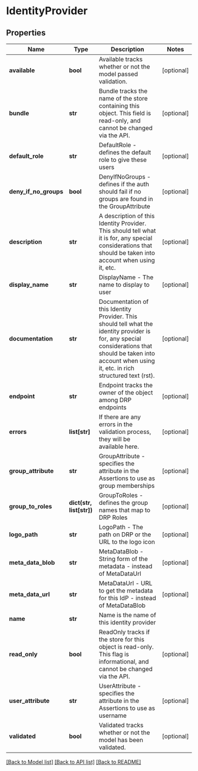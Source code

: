 # IdentityProvider

## Properties
Name | Type | Description | Notes
------------ | ------------- | ------------- | -------------
**available** | **bool** | Available tracks whether or not the model passed validation. | [optional] 
**bundle** | **str** | Bundle tracks the name of the store containing this object. This field is read-only, and cannot be changed via the API. | [optional] 
**default_role** | **str** | DefaultRole - defines the default role to give these users | [optional] 
**deny_if_no_groups** | **bool** | DenyIfNoGroups - defines if the auth should fail if no groups are found in the GroupAttribute | [optional] 
**description** | **str** | A description of this Identity Provider.  This should tell what it is for, any special considerations that should be taken into account when using it, etc. | [optional] 
**display_name** | **str** | DisplayName - The name to display to user | [optional] 
**documentation** | **str** | Documentation of this Identity Provider.  This should tell what the identity provider is for, any special considerations that should be taken into account when using it, etc. in rich structured text (rst). | [optional] 
**endpoint** | **str** | Endpoint tracks the owner of the object among DRP endpoints | [optional] 
**errors** | **list[str]** | If there are any errors in the validation process, they will be available here. | [optional] 
**group_attribute** | **str** | GroupAttribute - specifies the attribute in the Assertions to use as group memberships | [optional] 
**group_to_roles** | **dict(str, list[str])** | GroupToRoles - defines the group names that map to DRP Roles | [optional] 
**logo_path** | **str** | LogoPath - The path on DRP or the URL to the logo icon | [optional] 
**meta_data_blob** | **str** | MetaDataBlob - String form of the metadata - instead of MetaDataUrl | [optional] 
**meta_data_url** | **str** | MetaDataUrl - URL to get the metadata for this IdP - instead of MetaDataBlob | [optional] 
**name** | **str** | Name is the name of this identity provider | 
**read_only** | **bool** | ReadOnly tracks if the store for this object is read-only. This flag is informational, and cannot be changed via the API. | [optional] 
**user_attribute** | **str** | UserAttribute - specifies the attribute in the Assertions to use as username | [optional] 
**validated** | **bool** | Validated tracks whether or not the model has been validated. | [optional] 

[[Back to Model list]](../README.md#documentation-for-models) [[Back to API list]](../README.md#documentation-for-api-endpoints) [[Back to README]](../README.md)


